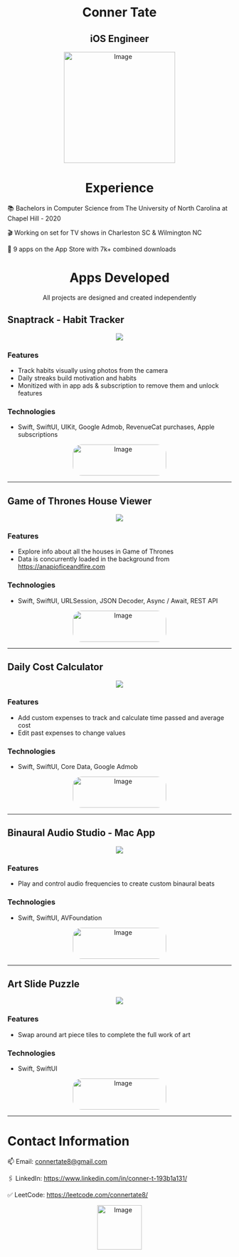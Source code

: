 <h1 align="center">
  Conner Tate
</h1>
<h2 align="center">
  iOS Engineer
</h2>

<p align="center">
  <img src="headshot.png" alt="Image" width="250" height="250">
</p>

<h1 align="center">
Experience
</h1>

📚 Bachelors in Computer Science from The University of North Carolina at Chapel Hill - 2020

🎬 Working on set for TV shows in Charleston SC & Wilmington NC

📱 9 apps on the App Store with 7k+ combined downloads


<h1 align="center">
Apps Developed
</h1>

<p align="center">
  All projects are designed and created independently
</p>

## Snaptrack - Habit Tracker 

<p align="center">
  <img src="snaptrackTransparent.png" style="max-width: 100%; height: auto;">
</p>

### Features
- Track habits visually using photos from the camera
- Daily streaks build motivation and habits
- Monitized with in app ads & subscription to remove them and unlock features

### Technologies 
- Swift, SwiftUI, UIKit, Google Admob, RevenueCat purchases, Apple subscriptions

<p align="center">
  <a href="https://apps.apple.com/us/app/snaptrack-habit-tracker/id1659707919">
    <img src="appStoreLink.png" alt="Image" width="210" height="70" style="border-radius:20px;">
  </a>
</p>


***


## Game of Thrones House Viewer 

<p align="center">
  <img src="transparentGOT.png" style="max-width: 100%; height: auto;">
</p>

### Features
- Explore info about all the houses in Game of Thrones 
- Data is concurrently loaded in the background from https://anapioficeandfire.com

### Technologies 
- Swift, SwiftUI, URLSession, JSON Decoder, Async / Await, REST API

<p align="center">
  <a href="https://github.com/connertate/Game-of-Thrones-Houses">
    <img src="sourceCode.png" alt="Image" width="210" height="70" style="border-radius:20px;">
  </a>
</p>


***


## Daily Cost Calculator 

<p align="center">
  <img src="dailyCostTransparent.png" style="max-width: 100%; height: auto;">
</p>

### Features
- Add custom expenses to track and calculate time passed and average cost
- Edit past expenses to change values

### Technologies 
- Swift, SwiftUI, Core Data, Google Admob

<p align="center">
  <a href="https://apps.apple.com/us/app/daily-cost-calculator/id6443849658">
    <img src="appStoreLink.png" alt="Image" width="210" height="70" style="border-radius:20px;">
  </a>
</p>


***


## Binaural Audio Studio - Mac App 

<p align="center">
  <img src="binauralAudio.png" style="max-width: 100%; height: auto;">
</p>

### Features
- Play and control audio frequencies to create custom binaural beats

### Technologies 
- Swift, SwiftUI, AVFoundation

<p align="center">
  <a href="https://apps.apple.com/us/app/binaural-audio-studio/id6443721347?mt=12">
    <img src="appStoreLink.png" alt="Image" width="210" height="70" style="border-radius:20px;">
  </a>
</p>


***


## Art Slide Puzzle 

<p align="center">
  <img src="artPuzzle.png" style="max-width: 100%; height: auto;">
</p>

### Features
- Swap around art piece tiles to complete the full work of art

### Technologies 
- Swift, SwiftUI

<p align="center">
  <a href="https://github.com/connertate/iOSArtPuzzle">
    <img src="sourceCode.png" alt="Image" width="210" height="70" style="border-radius:20px;">
  </a>
</p>


***


# Contact Information
  
📫 Email: connertate8@gmail.com

🖇️ LinkedIn: https://www.linkedin.com/in/conner-t-193b1a131/

✅ LeetCode: https://leetcode.com/connertate8/

<p align="center">
  <img src="emojiProfile.png" alt="Image" width="100" height="100">
</p>
